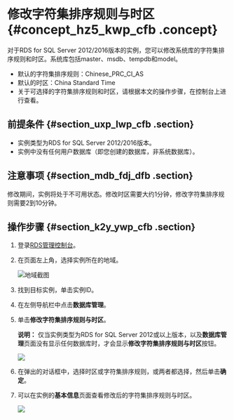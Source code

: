 # 修改字符集排序规则与时区 {#concept_hz5_kwp_cfb .concept}

对于RDS for SQL Server 2012/2016版本的实例，您可以修改系统库的字符集排序规则和时区。系统库包括master、msdb、tempdb和model。

-   默认的字符集排序规则：Chinese\_PRC\_CI\_AS
-   默认的时区：China Standard Time
-   关于可选择的字符集排序规则和时区，请根据本文的操作步骤，在控制台上进行查看。

## 前提条件 {#section_uxp_lwp_cfb .section}

-   实例类型为RDS for SQL Server 2012/2016版本。
-   实例中没有任何用户数据库（即您创建的数据库，非系统数据库）。

## 注意事项 {#section_mdb_fdj_dfb .section}

修改期间，实例将处于不可用状态。修改时区需要大约1分钟，修改字符集排序规则需要2到10分钟。

## 操作步骤 {#section_k2y_ywp_cfb .section}

1.  登录[RDS管理控制台](https://rdsnext.console.aliyun.com)。
2.  在页面左上角，选择实例所在的地域。

    ![地域截图](http://static-aliyun-doc.oss-cn-hangzhou.aliyuncs.com/assets/img/7882/154745681137169_zh-CN.png)

3.  找到目标实例，单击实例ID。
4.  在左侧导航栏中点击**数据库管理**。
5.  单击**修改字符集排序规则与时区**。

    **说明：** 仅当实例类型为RDS for SQL Server 2012或以上版本，以及**数据库管理**页面没有显示任何数据库时，才会显示**修改字符集排序规则与时区**按钮。

    ![](http://static-aliyun-doc.oss-cn-hangzhou.aliyuncs.com/assets/img/21286/154745681113567_zh-CN.png)

6.  在弹出的对话框中，选择时区或字符集排序规则，或两者都选择，然后单击**确定**。
7.  可以在实例的**基本信息**页面查看修改后的字符集排序规则与时区。

    ![](http://static-aliyun-doc.oss-cn-hangzhou.aliyuncs.com/assets/img/21286/154745681113568_zh-CN.png)


